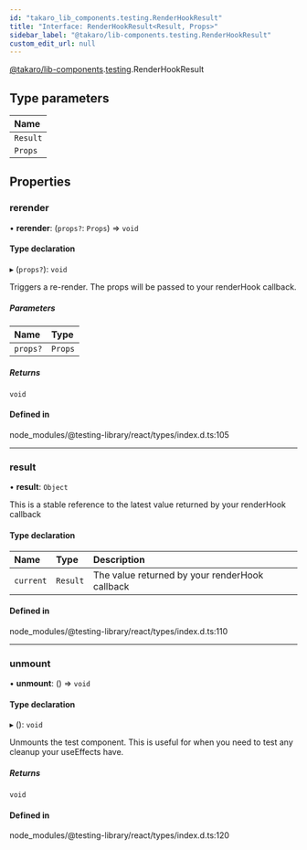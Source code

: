 ```yaml
---
id: "takaro_lib_components.testing.RenderHookResult"
title: "Interface: RenderHookResult<Result, Props>"
sidebar_label: "@takaro/lib-components.testing.RenderHookResult"
custom_edit_url: null
---
```


[@takaro/lib-components](../modules/takaro_lib_components.md).[testing](../namespaces/takaro_lib_components.testing.md).RenderHookResult

## Type parameters

| Name |
| :------ |
| `Result` |
| `Props` |

## Properties

### rerender

• **rerender**: (`props?`: `Props`) => `void`

#### Type declaration

▸ (`props?`): `void`

Triggers a re-render. The props will be passed to your renderHook callback.

##### Parameters

| Name | Type |
| :------ | :------ |
| `props?` | `Props` |

##### Returns

`void`

#### Defined in

node_modules/@testing-library/react/types/index.d.ts:105

___

### result

• **result**: `Object`

This is a stable reference to the latest value returned by your renderHook
callback

#### Type declaration

| Name | Type | Description |
| :------ | :------ | :------ |
| `current` | `Result` | The value returned by your renderHook callback |

#### Defined in

node_modules/@testing-library/react/types/index.d.ts:110

___

### unmount

• **unmount**: () => `void`

#### Type declaration

▸ (): `void`

Unmounts the test component. This is useful for when you need to test
any cleanup your useEffects have.

##### Returns

`void`

#### Defined in

node_modules/@testing-library/react/types/index.d.ts:120
